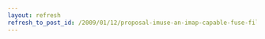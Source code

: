 ```yaml
---
layout: refresh
refresh_to_post_id: /2009/01/12/proposal-imuse-an-imap-capable-fuse-filesystem
---
```

